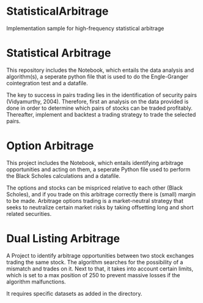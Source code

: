 # StatisticalArbitrage
 Implementation sample for high-frequency statistical arbitrage


# Statistical Arbitrage

This repository includes the Notebook, which entails the data analysis and algorithm(s), a seperate python 
file that is used to do the Engle-Granger cointegration test and a datafile. 

The key to success in pairs trading lies in the identification of security pairs (Vidyamurthy, 2004). 
Therefore, first an analysis on the data provided is done in order to determine which pairs of stocks can 
be traded profitably. Thereafter, implement and backtest a trading strategy to trade the selected pairs. 


# Option Arbitrage

This project includes the Notebook, which entails identifying arbitrage opportunities and acting on them,
a seperate Python file used to perform the Black Scholes calculations and a datafile.

The options and stocks can be mispriced relative to each other (Black Scholes), and if you trade on this 
arbitrage correctly there is (small) margin to be made. Arbitrage options trading is a market-neutral strategy 
that seeks to neutralize certain market risks by taking offsetting long and short related securities.


# Dual Listing Arbitrage

A Project to identify arbitrage opportunities between two stock exchanges trading the same stock. 
The algorithm searches for the possibility of a mismatch and trades on it. Next to that, 
it takes into account certain limits, which is set to a max position of 250 to 
prevent massive losses if the algorithm malfunctions.

It requires specific datasets as added in the directory. 